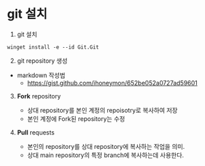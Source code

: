 # git 설치

1. git 설치
  ```shell
winget install -e --id Git.Git
  ```

2. git repository 생성
* markdown 작성법
  - https://gist.github.com/ihoneymon/652be052a0727ad59601

3. **Fork** repository
   - 상대 repository를 본인 계정의 repoisotry로 복사하여 저장
   - 본인 계정에 Fork된 repository는 수정

4. **Pull** requests
   - 본인의 repository를 상대 repository에 복사하는 작업을 의미.
   - 상대 main repository의 특정 branch에 복사하는데 사용한다.
